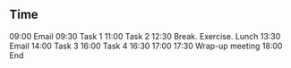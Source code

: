 
## Time

09:00 Email
09:30 Task 1
11:00 Task 2
12:30 Break. Exercise. Lunch
13:30 Email
14:00 Task 3
16:00 Task 4
16:30
17:00
17:30 Wrap-up meeting
18:00 End
